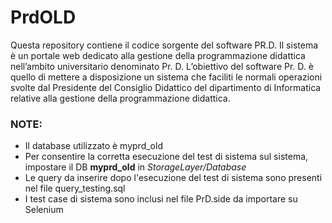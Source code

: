 # PrdOLD
Questa repository contiene il codice sorgente del software PR.D. Il sistema è un portale web dedicato alla gestione della programmazione didattica nell’ambito universitario denominato Pr. D.
L’obiettivo del software Pr. D. è quello di mettere a disposizione un sistema che faciliti le normali operazioni svolte dal Presidente del Consiglio Didattico del dipartimento di Informatica relative alla gestione della programmazione didattica.

### NOTE: 
- Il database utilizzato è myprd_old
- Per consentire la corretta esecuzione del test di sistema sul sistema, impostare il DB <b>myprd_old</b> in <i>StorageLayer/Database</i><br>
- Le query da inserire dopo l'esecuzione del test di sistema sono presenti nel file query_testing.sql<br>
- I test case di sistema sono inclusi nel file PrD.side da importare su Selenium<br>
